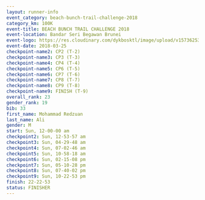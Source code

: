```yaml
---
layout: runner-info 
event_category: beach-bunch-trail-challenge-2018 
category_km: 100K 
event-title: BEACH BUNCH TRAIL CHALLENGE 2018 
event-location: Bandar Seri Begawan Brunei 
event-logo: https://res.cloudinary.com/dykbosktl/image/upload/v1573625354/Logo/Logo_qug4sc.jpg 
event-date: 2018-03-25 
checkpoint-name2: CP2 (T-2) 
checkpoint-name3: CP3 (T-3) 
checkpoint-name4: CP4 (T-4) 
checkpoint-name5: CP6 (T-5) 
checkpoint-name6: CP7 (T-6) 
checkpoint-name7: CP8 (T-7) 
checkpoint-name8: CP9 (T-8) 
checkpoint-name9: FINISH (T-9) 
overall_rank: 23
gender_rank: 19
bib: 33
first_name: Mohammad Redzuan
last_name: Ali
gender: M
start: Sun, 12-00-00 am
checkpoint2: Sun, 12-53-57 am
checkpoint3: Sun, 04-29-48 am
checkpoint4: Sun, 07-02-46 am
checkpoint5: Sun, 10-58-18 am
checkpoint6: Sun, 02-15-08 pm
checkpoint7: Sun, 05-10-28 pm
checkpoint8: Sun, 07-40-02 pm
checkpoint9: Sun, 10-22-53 pm
finish: 22-22-53
status: FINISHER
---
```

